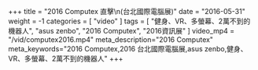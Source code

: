 +++
title = "2016 Computex 直擊\n(台北國際電腦展)"
date = "2016-05-31"
weight = -1
categories = [ "video" ]
tags = [ "健身、VR、多螢幕、2萬不到的機器人", "asus zenbo", "2016 Computex", "2016資訊展" ]
video_mp4 = "/vid/computex2016.mp4"
meta_description="2016 Computex"
meta_keywords="2016 Computex,2016 台北國際電腦展,asus zenbo,健身、VR、多螢幕、2萬不到的機器人"
+++

